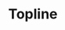 ---
ee_id_show: '4500'
site: '1'
type: '5'
title: Topline
url: topline
live_url:
year: '2019'
venue: CC Foundation
state_country: Shanghai
pitch: Third "asset light" show. Finally got the nerve up 2 do a whole show of the
  flatware series (uuuuugh, ... took me 10 years!). Def worth the wait I think. Shanghai
  wz also great.&nbsp;
ps:
imgs: cc-foundation-topline-2019-XX-web-ih--AzKP.jpg,cc-foundation-topline-2019--web-ih--01Cu.jpg,cc-foundation-topline-2019-XX-web-ih--BIV4.jpg,cc-foundation-topline-2019-XX-web-ih--bp6m.jpg,cc-foundation-topline-2019-XX-web-ih--7OwE.jpg,cc-foundation-topline-2019-XX-web-ih--c8vq.jpg,cc-foundation-topline-2019-XX-web-ih--Ikej.jpg,cc-foundation-topline-2019-XX-web-ih--LnAT.jpg,cc-foundation-topline-2019-XX-web-ih--ufM8.jpg,cc-foundation-topline-2019-XX-web-ih--hxWk.jpg,cc-foundation-topline-2019-XX-web-ih--YGeY.jpg,cc-foundation-topline-2019-XX-web-ih--WY2t.jpg
things: "[4484] [2019-042-vyb] 2019-042 VYB,[4485] [2019-048-creibleworkut] 2019-048
  CREIBLEWORKUT,[4486] [2019-050-acool] 2019-050 acool,[4487] [2019-054-artney-adid]
  2019-054 artney, adid,[4488] [2019-056-ulcycle] 2019-056 ULCYCLE"
status:
vis: Y
layout: shows
---
